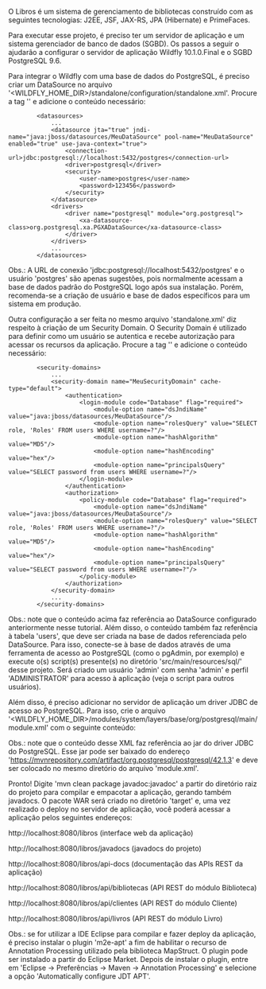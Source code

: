 O Libros é um sistema de gerenciamento de bibliotecas construído com as seguintes tecnologias: J2EE, JSF, JAX-RS, JPA (Hibernate) e PrimeFaces.

Para executar esse projeto, é preciso ter um servidor de aplicação e um sistema gerenciador de banco de dados (SGBD). Os passos a seguir o ajudarão a configurar o servidor de aplicação Wildfly 10.1.0.Final e o SGBD PostgreSQL 9.6.

Para integrar o Wildfly com uma base de dados do PostgreSQL, é preciso criar um DataSource no arquivo '<WILDFLY_HOME_DIR>/standalone/configuration/standalone.xml'. Procure a tag '<datasources>' e adicione o conteúdo necessário:

            <datasources>
                ...
                <datasource jta="true" jndi-name="java:jboss/datasources/MeuDataSource" pool-name="MeuDataSource" enabled="true" use-java-context="true">
                    <connection-url>jdbc:postgresql://localhost:5432/postgres</connection-url>
                    <driver>postgresql</driver>
                    <security>
                        <user-name>postgres</user-name>
                        <password>123456</password>
                    </security>
                </datasource>
                <drivers>
                    <driver name="postgresql" module="org.postgresql">
                        <xa-datasource-class>org.postgresql.xa.PGXADataSource</xa-datasource-class>
                    </driver>
                </drivers>
                ...
            </datasources>
 
Obs.: A URL de conexão 'jdbc:postgresql://localhost:5432/postgres' e o usuário 'postgres' são apenas sugestões, pois normalmente acessam a base de dados padrão do PostgreSQL logo após sua instalação. Porém, recomenda-se a criação de usuário e base de dados específicos para um sistema em produção.
 
Outra configuração a ser feita no mesmo arquivo 'standalone.xml' diz respeito à criação de um Security Domain. O Security Domain é utilizado para definir como um usuário se autentica e recebe autorização para acessar os recursos da aplicação. Procure a tag '<security-domains>' e adicione o conteúdo necessário:

            <security-domains>
                ...
                <security-domain name="MeuSecurityDomain" cache-type="default">
                    <authentication>
                        <login-module code="Database" flag="required">
                            <module-option name="dsJndiName" value="java:jboss/datasources/MeuDataSource"/>
                            <module-option name="rolesQuery" value="SELECT role, 'Roles' FROM users WHERE username=?"/>
                            <module-option name="hashAlgorithm" value="MD5"/>
                            <module-option name="hashEncoding" value="hex"/>
                            <module-option name="principalsQuery" value="SELECT password from users WHERE username=?"/>
                        </login-module>
                    </authentication>
                    <authorization>
                        <policy-module code="Database" flag="required">
                            <module-option name="dsJndiName" value="java:jboss/datasources/MeuDataSource"/>
                            <module-option name="rolesQuery" value="SELECT role, 'Roles' FROM users WHERE username=?"/>
                            <module-option name="hashAlgorithm" value="MD5"/>
                            <module-option name="hashEncoding" value="hex"/>
                            <module-option name="principalsQuery" value="SELECT password from users WHERE username=?"/>
                        </policy-module>
                    </authorization>
                </security-domain>
                ...
            </security-domains>
 
Obs.: note que o conteúdo acima faz referência ao DataSource configurado anteriormente nesse tutorial. Além disso, o conteúdo também faz referência à tabela 'users', que deve ser criada na base de dados referenciada pelo DataSource. Para isso, conecte-se à base de dados através de uma ferramenta de acesso ao PostgreSQL (como o pgAdmin, por exemplo) e execute o(s) script(s) presente(s) no diretório 'src/main/resources/sql/' desse projeto. Será criado um usuário 'admin' com senha 'admin' e perfil 'ADMINISTRATOR' para acesso à aplicação (veja o script para outros usuários).
 
Além disso, é preciso adicionar no servidor de aplicação um driver JDBC de acesso ao PostgreSQL. Para isso, crie o arquivo '<WILDFLY_HOME_DIR>/modules/system/layers/base/org/postgresql/main/module.xml' com o seguinte conteúdo:

<?xml version="1.0" encoding="UTF-8"?>
<module xmlns="urn:jboss:module:1.3" name="org.postgresql">
  <resources>
    <resource-root path="postgresql-42.1.3.jar"/>
  </resources>
  <dependencies>
     <module name="javax.api"/>
     <module name="javax.transaction.api"/>
   </dependencies>
</module>

Obs.: note que o conteúdo desse XML faz referência ao jar do driver JDBC do PostgreSQL. Esse jar pode ser baixado do endereço 'https://mvnrepository.com/artifact/org.postgresql/postgresql/42.1.3' e deve ser colocado no mesmo diretório do arquivo 'module.xml'.

Pronto! Digite 'mvn clean package javadoc:javadoc' a partir do diretório raiz do projeto para compilar e empacotar a aplicação, gerando também javadocs. O pacote WAR será criado no diretório 'target' e, uma vez realizado o deploy no servidor de aplicação, você poderá acessar a aplicação pelos seguintes endereços:

http://localhost:8080/libros (interface web da aplicação)

http://localhost:8080/libros/javadocs (javadocs do projeto)

http://localhost:8080/libros/api-docs (documentação das APIs REST da aplicação)

http://localhost:8080/libros/api/bibliotecas (API REST do módulo Biblioteca)

http://localhost:8080/libros/api/clientes (API REST do módulo Cliente)

http://localhost:8080/libros/api/livros (API REST do módulo Livro)

Obs.: se for utilizar a IDE Eclipse para compilar e fazer deploy da aplicação, é preciso instalar o plugin 'm2e-apt' a fim de habilitar o recurso de Annotation Processing utilizado pela biblioteca MapStruct. O plugin pode ser instalado a partir do Eclipse Market. Depois de instalar o plugin, entre em 'Eclipse -> Preferências -> Maven -> Annotation Processing' e selecione a opção 'Automatically configure JDT APT'.

